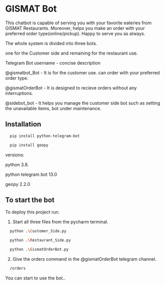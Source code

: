 
# GISMAT Bot

This chatbot is capable of serving you with your favorite eateries from GISMAT Restaurants. Moreover, helps you make an order with your preferred order type(online/pickup). Happy to serve you as always.

The whole system is divided into three bots. 


one for the Customer side and remaining for the restaurant use.

Telegram Bot username -  concise description

@gismatbot_Bot - It is for the customer use. can order with your preferred order type.

@gismatOrderBot - It is designed to recieve orders without any interruptions.

@sidebot_bot - It helps you manage the customer side bot such as setting the unavailable items, bot under maintenance. 
## Installation

```bash
  pip install python-telegram-bot
```
```bash
  pip install geopy
```

versions: 

python 3.8.

python telegram bot 13.0

geopy 2.2.0
## To start the bot

To deploy this project run.

1. Start all three files from the pycharm terminal.

```bash
  python .\Customer_Side.py
```

```bash
  python .\Restaurant_Side.py
```
```bash
  python .\GismatOrderBot.py
```

2. Give the orders command in the @gismatOrderBot telegram channel. 

```bash
  /orders
```
You can start to use the bot..
